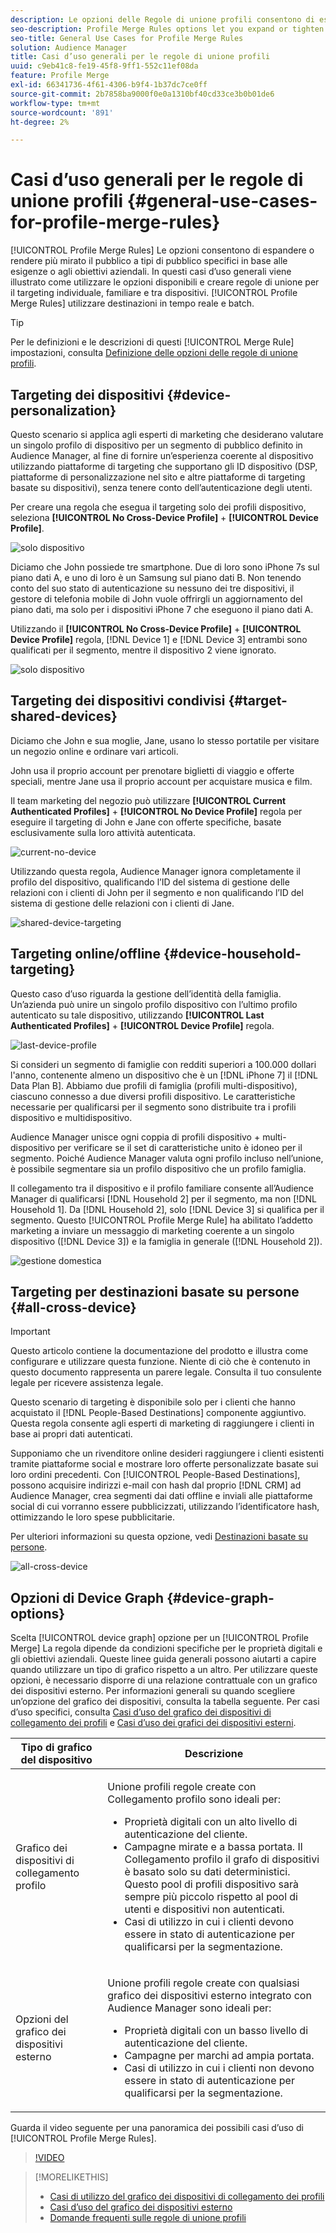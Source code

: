 ```yaml
---
description: Le opzioni delle Regole di unione profili consentono di espandere o rendere più mirato il pubblico a tipi di pubblico specifici in base alle esigenze o agli obiettivi aziendali. In questi casi d’uso generali viene illustrato come utilizzare le opzioni disponibili e creare regole di unione per il targeting individuale, familiare e tra dispositivi.
seo-description: Profile Merge Rules options let you expand or tighten audience focus on specific audiences based on business needs or goals. These general use cases explore how to use available options and create merge rules for individual, household, and cross-device targeting.
seo-title: General Use Cases for Profile Merge Rules
solution: Audience Manager
title: Casi d’uso generali per le regole di unione profili
uuid: c9eb41c8-fe19-45f8-9ff1-552c11ef08da
feature: Profile Merge
exl-id: 66341736-4f61-4306-b9f4-1b37dc7ce0ff
source-git-commit: 2b7858ba9000f0e0a1310bf40cd33ce3b0b01de6
workflow-type: tm+mt
source-wordcount: '891'
ht-degree: 2%

---
```


# Casi d’uso generali per le regole di unione profili {#general-use-cases-for-profile-merge-rules}

[!UICONTROL Profile Merge Rules] Le opzioni consentono di espandere o rendere più mirato il pubblico a tipi di pubblico specifici in base alle esigenze o agli obiettivi aziendali. In questi casi d’uso generali viene illustrato come utilizzare le opzioni disponibili e creare regole di unione per il targeting individuale, familiare e tra dispositivi. [!UICONTROL Profile Merge Rules] utilizzare destinazioni in tempo reale e batch.

>[!TIP]
>
>Per le definizioni e le descrizioni di questi [!UICONTROL Merge Rule] impostazioni, consulta [Definizione delle opzioni delle regole di unione profili](merge-rule-definitions.md).

## Targeting dei dispositivi {#device-personalization}

Questo scenario si applica agli esperti di marketing che desiderano valutare un singolo profilo di dispositivo per un segmento di pubblico definito in Audience Manager, al fine di fornire un’esperienza coerente al dispositivo utilizzando piattaforme di targeting che supportano gli ID dispositivo (DSP, piattaforme di personalizzazione nel sito e altre piattaforme di targeting basate su dispositivi), senza tenere conto dell’autenticazione degli utenti.

Per creare una regola che esegua il targeting solo dei profili dispositivo, seleziona **[!UICONTROL No Cross-Device Profile]** + **[!UICONTROL Device Profile]**.

![solo dispositivo](assets/device-only.png)

Diciamo che John possiede tre smartphone. Due di loro sono iPhone 7s sul piano dati A, e uno di loro è un Samsung sul piano dati B. Non tenendo conto del suo stato di autenticazione su nessuno dei tre dispositivi, il gestore di telefonia mobile di John vuole offrirgli un aggiornamento del piano dati, ma solo per i dispositivi iPhone 7 che eseguono il piano dati A.

Utilizzando il **[!UICONTROL No Cross-Device Profile]** + **[!UICONTROL Device Profile]** regola, [!DNL Device 1] e [!DNL Device 3] entrambi sono qualificati per il segmento, mentre il dispositivo 2 viene ignorato.

![solo dispositivo](assets/device-management.png)

## Targeting dei dispositivi condivisi {#target-shared-devices}

Diciamo che John e sua moglie, Jane, usano lo stesso portatile per visitare un negozio online e ordinare vari articoli.

John usa il proprio account per prenotare biglietti di viaggio e offerte speciali, mentre Jane usa il proprio account per acquistare musica e film.

Il team marketing del negozio può utilizzare **[!UICONTROL Current Authenticated Profiles]** + **[!UICONTROL No Device Profile]** regola per eseguire il targeting di John e Jane con offerte specifiche, basate esclusivamente sulla loro attività autenticata.

![current-no-device](assets/current-no-device.png)

Utilizzando questa regola, Audience Manager ignora completamente il profilo del dispositivo, qualificando l’ID del sistema di gestione delle relazioni con i clienti di John per il segmento e non qualificando l’ID del sistema di gestione delle relazioni con i clienti di Jane.

![shared-device-targeting](assets/shared-device-targeting.png)

## Targeting online/offline {#device-household-targeting}

Questo caso d’uso riguarda la gestione dell’identità della famiglia. Un’azienda può unire un singolo profilo dispositivo con l’ultimo profilo autenticato su tale dispositivo, utilizzando **[!UICONTROL Last Authenticated Profiles]** + **[!UICONTROL Device Profile]** regola.

![last-device-profile](assets/last-device-profile.png)

Si consideri un segmento di famiglie con redditi superiori a 100.000 dollari l&#39;anno, contenente almeno un dispositivo che è un [!DNL iPhone 7] il [!DNL Data Plan B]. Abbiamo due profili di famiglia (profili multi-dispositivo), ciascuno connesso a due diversi profili dispositivo. Le caratteristiche necessarie per qualificarsi per il segmento sono distribuite tra i profili dispositivo e multidispositivo.

Audience Manager unisce ogni coppia di profili dispositivo + multi-dispositivo per verificare se il set di caratteristiche unito è idoneo per il segmento. Poiché Audience Manager valuta ogni profilo incluso nell’unione, è possibile segmentare sia un profilo dispositivo che un profilo famiglia.

Il collegamento tra il dispositivo e il profilo familiare consente all’Audience Manager di qualificarsi [!DNL Household 2] per il segmento, ma non [!DNL Household 1]. Da [!DNL Household 2], solo [!DNL Device 3] si qualifica per il segmento. Questo [!UICONTROL Profile Merge Rule] ha abilitato l’addetto marketing a inviare un messaggio di marketing coerente a un singolo dispositivo ([!DNL Device 3]) e la famiglia in generale ([!DNL Household 2]).

![gestione domestica](assets/household-management.png)

## Targeting per destinazioni basate su persone {#all-cross-device}

>[!IMPORTANT]
>
>Questo articolo contiene la documentazione del prodotto e illustra come configurare e utilizzare questa funzione. Niente di ciò che è contenuto in questo documento rappresenta un parere legale. Consulta il tuo consulente legale per ricevere assistenza legale.

Questo scenario di targeting è disponibile solo per i clienti che hanno acquistato il [!DNL People-Based Destinations] componente aggiuntivo. Questa regola consente agli esperti di marketing di raggiungere i clienti in base ai propri dati autenticati.

Supponiamo che un rivenditore online desideri raggiungere i clienti esistenti tramite piattaforme social e mostrare loro offerte personalizzate basate sui loro ordini precedenti. Con [!UICONTROL People-Based Destinations], possono acquisire indirizzi e-mail con hash dal proprio [!DNL CRM] ad Audience Manager, crea segmenti dai dati offline e inviali alle piattaforme social di cui vorranno essere pubblicizzati, utilizzando l’identificatore hash, ottimizzando le loro spese pubblicitarie.

Per ulteriori informazioni su questa opzione, vedi [Destinazioni basate su persone](../destinations/people-based-destinations-overview.md).

![all-cross-device](assets/all-cross-device.png)

## Opzioni di Device Graph {#device-graph-options}

Scelta [!UICONTROL device graph] opzione per un [!UICONTROL Profile Merge] La regola dipende da condizioni specifiche per le proprietà digitali e gli obiettivi aziendali. Queste linee guida generali possono aiutarti a capire quando utilizzare un tipo di grafico rispetto a un altro. Per utilizzare queste opzioni, è necessario disporre di una relazione contrattuale con un grafico dei dispositivi esterno. Per informazioni generali su quando scegliere un’opzione del grafico dei dispositivi, consulta la tabella seguente. Per casi d’uso specifici, consulta [Casi d’uso del grafico dei dispositivi di collegamento dei profili](profile-link-use-case.md) e [Casi d’uso dei grafici dei dispositivi esterni](external-graph-use-cases.md).

<table id="table_66D9152D4FF040A186003272D456625D"> 
 <thead> 
  <tr> 
   <th colname="col1" class="entry"> Tipo di grafico del dispositivo </th> 
   <th colname="col2" class="entry"> Descrizione </th> 
  </tr>
 </thead>
 <tbody> 
  <tr> 
   <td colname="col1"> <p><span class="wintitle"> Grafico dei dispositivi di collegamento profilo</span> </p> </td> 
   <td colname="col2"> <p><span class="wintitle"> Unione profili</span> regole create con <span class="wintitle"> Collegamento profilo</span> sono ideali per: </p> <p> 
     <ul id="ul_FF44FA894BB2448887C8EDA9C8407EF9"> 
      <li id="li_E22505210C664FE6A9AA7C61244B36DA">Proprietà digitali con un alto livello di autenticazione del cliente. </li> 
      <li id="li_BE7112EE611E4DEB95B5C0A2852BFA97">Campagne mirate e a bassa portata. Il <span class="wintitle"> Collegamento profilo</span> il grafo di dispositivi è basato solo su dati deterministici. Questo pool di profili dispositivo sarà sempre più piccolo rispetto al pool di utenti e dispositivi non autenticati. </li> 
      <li id="li_5FD9E936A72A4EFE80E694FA2E08E385">Casi di utilizzo in cui i clienti devono essere in stato di autenticazione per qualificarsi per la segmentazione. </li> 
     </ul> </p> </td> 
  </tr> 
  <tr> 
   <td colname="col1"> <p>Opzioni del grafico dei dispositivi esterno </p> </td> 
   <td colname="col2"> <p><span class="wintitle"> Unione profili</span> regole create con qualsiasi grafico dei dispositivi esterno integrato con <span class="keyword"> Audience Manager</span> sono ideali per: </p> <p> 
     <ul id="ul_D76D773988604A619FA4A3BF37F910F0"> 
      <li id="li_969A0755A9E34CBEB2F7331C137B9A26">Proprietà digitali con un basso livello di autenticazione del cliente. </li> 
      <li id="li_AC78C8B4AD5340FFAC44FE851096C6A6">Campagne per marchi ad ampia portata. </li> 
      <li id="li_14AEC54CE34440889A3A36324EC6F497">Casi di utilizzo in cui i clienti non devono essere in stato di autenticazione per qualificarsi per la segmentazione. </li> 
     </ul> </p> </td> 
  </tr> 
 </tbody> 
</table>

Guarda il video seguente per una panoramica dei possibili casi d’uso di [!UICONTROL Profile Merge Rules].

>[!VIDEO](https://video.tv.adobe.com/v/28975/)

>[!MORELIKETHIS]
>
>* [Casi di utilizzo del grafico dei dispositivi di collegamento dei profili](profile-link-use-case.md)
>* [Casi d’uso del grafico dei dispositivi esterno](external-graph-use-cases.md)
>* [Domande frequenti sulle regole di unione profili](../../faq/faq-profile-merge.md)


